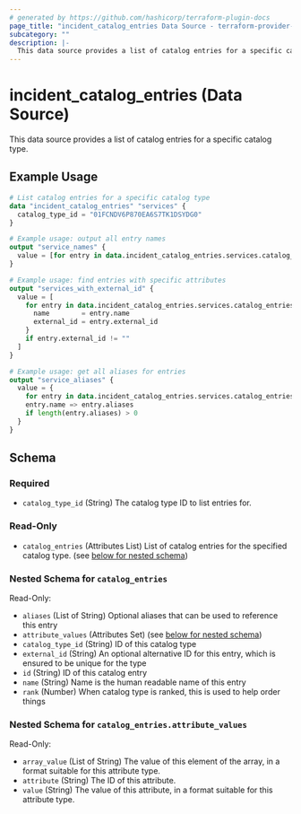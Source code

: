 ```yaml
---
# generated by https://github.com/hashicorp/terraform-plugin-docs
page_title: "incident_catalog_entries Data Source - terraform-provider-incident"
subcategory: ""
description: |-
  This data source provides a list of catalog entries for a specific catalog type.
---
```


# incident_catalog_entries (Data Source)

This data source provides a list of catalog entries for a specific catalog type.

## Example Usage

```terraform
# List catalog entries for a specific catalog type
data "incident_catalog_entries" "services" {
  catalog_type_id = "01FCNDV6P870EA6S7TK1DSYDG0"
}

# Example usage: output all entry names
output "service_names" {
  value = [for entry in data.incident_catalog_entries.services.catalog_entries : entry.name]
}

# Example usage: find entries with specific attributes
output "services_with_external_id" {
  value = [
    for entry in data.incident_catalog_entries.services.catalog_entries : {
      name        = entry.name
      external_id = entry.external_id
    }
    if entry.external_id != ""
  ]
}

# Example usage: get all aliases for entries
output "service_aliases" {
  value = {
    for entry in data.incident_catalog_entries.services.catalog_entries :
    entry.name => entry.aliases
    if length(entry.aliases) > 0
  }
}
```

<!-- schema generated by tfplugindocs -->
## Schema

### Required

- `catalog_type_id` (String) The catalog type ID to list entries for.

### Read-Only

- `catalog_entries` (Attributes List) List of catalog entries for the specified catalog type. (see [below for nested schema](#nestedatt--catalog_entries))

<a id="nestedatt--catalog_entries"></a>
### Nested Schema for `catalog_entries`

Read-Only:

- `aliases` (List of String) Optional aliases that can be used to reference this entry
- `attribute_values` (Attributes Set) (see [below for nested schema](#nestedatt--catalog_entries--attribute_values))
- `catalog_type_id` (String) ID of this catalog type
- `external_id` (String) An optional alternative ID for this entry, which is ensured to be unique for the type
- `id` (String) ID of this catalog entry
- `name` (String) Name is the human readable name of this entry
- `rank` (Number) When catalog type is ranked, this is used to help order things

<a id="nestedatt--catalog_entries--attribute_values"></a>
### Nested Schema for `catalog_entries.attribute_values`

Read-Only:

- `array_value` (List of String) The value of this element of the array, in a format suitable for this attribute type.
- `attribute` (String) The ID of this attribute.
- `value` (String) The value of this attribute, in a format suitable for this attribute type.
